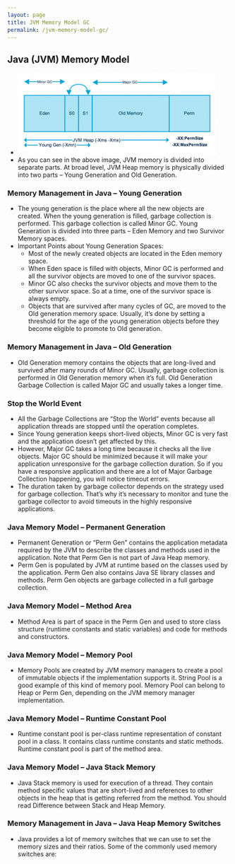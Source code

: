 ```yaml
---
layout: page
title: JVM Memory Model GC
permalink: /jvm-memory-model-gc/
---
```


## Java (JVM) Memory Model 

- ![](../../imgs/jvm/Java-Memory-Model-450x186.png) 
- As you can see in the above image, JVM memory is divided into separate parts. At broad level, JVM Heap memory is physically divided into two parts – Young Generation and Old Generation.

### Memory Management in Java – Young Generation
- The young generation is the place where all the new objects are created. When the young generation is filled, garbage collection is performed. This garbage collection is called Minor GC. Young Generation is divided into three parts – Eden Memory and two Survivor Memory spaces.
- Important Points about Young Generation Spaces:
    - Most of the newly created objects are located in the Eden memory space.
    - When Eden space is filled with objects, Minor GC is performed and all the survivor objects are moved to one of the survivor spaces.
    - Minor GC also checks the survivor objects and move them to the other survivor space. So at a time, one of the survivor space is always empty.
    - Objects that are survived after many cycles of GC, are moved to the Old generation memory space. Usually, it’s done by setting a threshold for the age of the young generation objects before they become eligible to promote to Old generation.
### Memory Management in Java – Old Generation
- Old Generation memory contains the objects that are long-lived and survived after many rounds of Minor GC. Usually, garbage collection is performed in Old Generation memory when it’s full. Old Generation Garbage Collection is called Major GC and usually takes a longer time.
### Stop the World Event
- All the Garbage Collections are “Stop the World” events because all application threads are stopped until the operation completes.
- Since Young generation keeps short-lived objects, Minor GC is very fast and the application doesn’t get affected by this.
- However, Major GC takes a long time because it checks all the live objects. Major GC should be minimized because it will make your application unresponsive for the garbage collection duration. So if you have a responsive application and there are a lot of Major Garbage Collection happening, you will notice timeout errors.
- The duration taken by garbage collector depends on the strategy used for garbage collection. That’s why it’s necessary to monitor and tune the garbage collector to avoid timeouts in the highly responsive applications.

### Java Memory Model – Permanent Generation
- Permanent Generation or “Perm Gen” contains the application metadata required by the JVM to describe the classes and methods used in the application. Note that Perm Gen is not part of Java Heap memory.
- Perm Gen is populated by JVM at runtime based on the classes used by the application. Perm Gen also contains Java SE library classes and methods. Perm Gen objects are garbage collected in a full garbage collection.
### Java Memory Model – Method Area
- Method Area is part of space in the Perm Gen and used to store class structure (runtime constants and static variables) and code for methods and constructors.
### Java Memory Model – Memory Pool
- Memory Pools are created by JVM memory managers to create a pool of immutable objects if the implementation supports it. String Pool is a good example of this kind of memory pool. Memory Pool can belong to Heap or Perm Gen, depending on the JVM memory manager implementation.
### Java Memory Model – Runtime Constant Pool
- Runtime constant pool is per-class runtime representation of constant pool in a class. It contains class runtime constants and static methods. Runtime constant pool is part of the method area.
### Java Memory Model – Java Stack Memory
- Java Stack memory is used for execution of a thread. They contain method specific values that are short-lived and references to other objects in the heap that is getting referred from the method. You should read Difference between Stack and Heap Memory.
### Memory Management in Java – Java Heap Memory Switches
- Java provides a lot of memory switches that we can use to set the memory sizes and their ratios. Some of the commonly used memory switches are:
